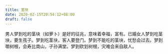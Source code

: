 ```yaml
---
title: 茎块
date: 2020-02-15T20:54:12+08:00
draft: false
---
```


男人梦到吃的茎块（如萝卜）是好的征兆，意味着幸福，富有。已婚女人梦到吃茎块，要生孩子。梦到吃茎块，客人要登门。梦到不能吃的茎块，忧愁会过去。梦到嚼树根，会寿比南山，子孙满堂。梦到砍划树根，灾难会来自敌人。